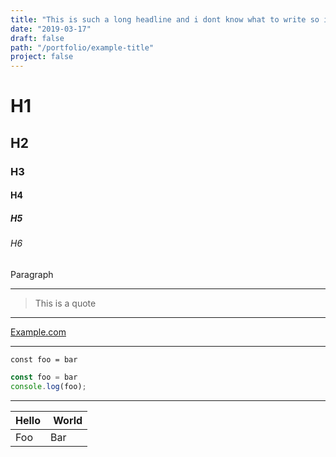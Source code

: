 ```yaml
---
title: "This is such a long headline and i dont know what to write so i keep continiung"
date: "2019-03-17"
draft: false
path: "/portfolio/example-title"
project: false
---
```

# H1

## H2

### H3

#### H4

##### H5

###### H6

Paragraph

---

> This is a quote

---

[Example.com](example.com)

---

`const foo = bar`

```javascript
const foo = bar
console.log(foo);
```

---

| Hello | World |
|-------|------ |
| Foo   | Bar   |
